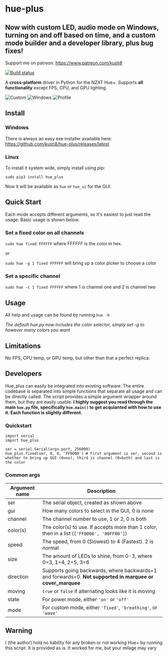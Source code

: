 # hue-plus
## Now with custom LED, audio mode on Windows, turning on and off based on time, and a custom mode builder and a developer library, plus bug fixes!
Support me on patreon: https://www.patreon.com/kusti8

[![Build status](https://ci.appveyor.com/api/projects/status/5u1902hw1hqtlldb?svg=true)](https://ci.appveyor.com/project/kusti8/hue-plus)

A **cross-platform** driver in Python for the NZXT Hue+. Supports **all functionality** except FPS, CPU, and GPU lighting.

![Custom](https://github.com/kusti8/hue-plus/raw/master/custom.png)
![Windows](https://github.com/kusti8/hue-plus/raw/master/windows.png)
![Profile](https://github.com/kusti8/hue-plus/raw/master/profile.png)
## Install
### Windows
There is always an easy exe installer available here:
https://github.com/kusti8/hue-plus/releases/latest
### Linux
To install it system wide, simply install using pip:
```
sudo pip3 install hue_plus
```
Now it will be available as `hue` or `hue_ui` for the GUI.

## Quick Start
Each mode accepts different arguments, so it's easiest to just read the usage.
Basic usage is shown below.
### Set a fixed color on all channels
`sudo hue fixed FFFFFF` where FFFFFF is the color in hex.

*or*

`sudo hue -g 1 fixed FFFFFF` will bring up a color picker to choose a color
### Set a specific channel
`sudo hue -c 1 fixed FFFFFF` where 1 is channel one and 2 is channel two
## Usage
All help and usage can be found by running ``hue -h``

*The default hue.py now includes the color selector, simply set -g to however many colors you want*
## Limitations
No FPS, CPU temp, or GPU temp, but other than that a perfect replica.

## Developers
Hue_plus can easily be integrated into existing software. The entire codebase is separated into simple functions that separate all usage and can be directly called. The script provides a simple argument wrapper around them, but they are easily usable. **I highly suggest you read through the main ``hue.py`` file, specifically ``hue.main()`` to get acquianted with how to use it. Each function is slightly different.**

### Quickstart

```
import serial
import hue_plus

ser = serial.Serial(args.port, 256000)
hue_plus.fixed(ser, 0, 0, 'FF0000') # First argument is ser, second is whether to bring up GUI (0=no), third is channel (0=both) and last is the color
```

### Common args

Argument name | Description
--- | ---
ser | The serial object, created as shown above
gui | How many colors to select in the GUI, 0 is none
channel | The channel number to use, 1 or 2, 0 is both
color(s) | The color(s) to use. If accepts more than 1 color, then in a list (`['FF0000', '00FF00']`)
speed | The speed, from 0 (Slowest) to 4 (Fastest). 2 is normal
size | The amount of LEDs to shine, from 0-3, where 0=3, 1=4, 2=5, 3=6
direction | Supports going backwards, where backwards=1 and forwards=0. **Not supported in marquee or cover_marquee**
moving | `true` or `false` if alternating looks like it is moving
state | For power mode, either `'on'` or `'off'`
mode | For custom mode, either `'fixed'`, `'breathing'`, or `'wave'`

## Warning
  I (the author) hold no liability for any broken or not working Hue+ by running this script. It is provided as is. It worked for me, but your milage may vary
